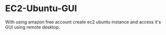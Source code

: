 # EC2-Ubuntu-GUI
With using amazon free account create ec2 ubuntu instance and access it's GUI using remote desktop.
